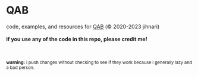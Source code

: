 # QAB
code, examples, and resources for <a href=https://archiveofourown.org/series/2429515>QAB</a> (© 2020-2023 jihnari)
<br/><br/>
<strong>if you use any of the code in this repo, please credit me!</strong> 
<br/><br/><br/>

<sup>**warning:** i push changes without checking to see if they work because i generally lazy and a bad person.</sup>

